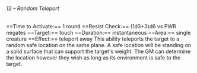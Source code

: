 ###### 12 – Random Teleport
==Time to Activate:== 1 round
==Resist Check:== (1d3+3)d6 vs PWR negates
==Target:== touch
==Duration:== instantaneous
==Area:== single creature
==Effect:== teleport away
This ability teleports the target to a random safe location on the same plane. A safe location will be standing on a solid surface that can support the target's weight. The GM can determine the location however they wish as long as its environment is safe to the target.
